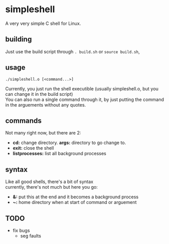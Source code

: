 # simpleshell
A very very simple C shell for Linux.  

## building
Just use the build script through `. build.sh` or `source build.sh`,  

## usage
```shell
./simpleshell.o [<command...>]
```
Currently, you just run the shell executible (usually simpleshell.o, but you can change it in the build script)  
You can also run a single command through it, by just putting the command in the arguements without any quotes.  

## commands
Not many right now, but there are 2:
- **cd:** change directory. **args:** directory to go change to.  
- **exit:** close the shell
- **listprocesses:** list all background processes  

## syntax
Like all good shells, there's a bit of syntax  
currently, there's not much but here you go:  
- **&:** put this at the end and it becomes a background process  
- **~:** home directory when at start of command or arguement  

## TODO
- fix bugs  
	- seg faults
